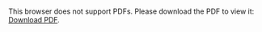 <object data="christ-in-song/CIS1908pdfs/516.pdf" type="application/pdf" width="100%" height="1024px">
    <embed src="christ-in-song/CIS1908pdfs/516.pdf">
        <p>This browser does not support PDFs. Please download the PDF to view it: <a href="christ-in-song/CIS1908pdfs/516.pdf">Download PDF</a>.</p>
    </embed>
</object>
